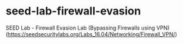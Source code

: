 # seed-lab-firewall-evasion
SEED Lab - Firewall Evasion Lab (Bypassing Firewalls using VPN)
(https://seedsecuritylabs.org/Labs_16.04/Networking/Firewall_VPN/)
